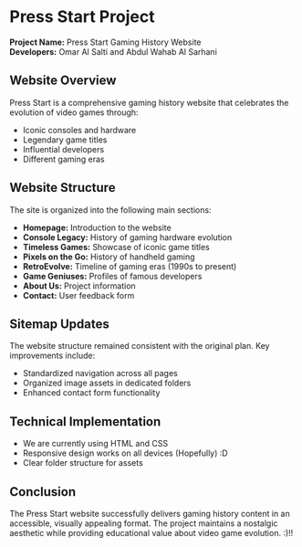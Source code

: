 # Press Start Project

<div class="highlight">
  <strong>Project Name:</strong> Press Start Gaming History Website<br>
  <strong>Developers:</strong> Omar Al Salti and Abdul Wahab Al Sarhani
</div>

## Website Overview

Press Start is a comprehensive gaming history website that celebrates the evolution of video games through:

- Iconic consoles and hardware
- Legendary game titles
- Influential developers
- Different gaming eras

## Website Structure

The site is organized into the following main sections:

- **Homepage:** Introduction to the website
- **Console Legacy:** History of gaming hardware evolution
- **Timeless Games:** Showcase of iconic game titles
- **Pixels on the Go:** History of handheld gaming
- **RetroEvolve:** Timeline of gaming eras (1990s to present)
- **Game Geniuses:** Profiles of famous developers
- **About Us:** Project information
- **Contact:** User feedback form

## Sitemap Updates

The website structure remained consistent with the original plan. Key improvements include:

- Standardized navigation across all pages
- Organized image assets in dedicated folders
- Enhanced contact form functionality

## Technical Implementation
- We are currently using HTML and CSS
- Responsive design works on all devices (Hopefully) :D
- Clear folder structure for assets

## Conclusion

The Press Start website successfully delivers gaming history content in an accessible, visually appealing format. The project maintains a nostalgic aesthetic while providing educational value about video game evolution. :)!!
